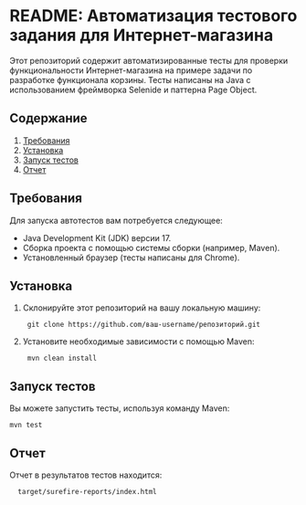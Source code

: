 # README: Автоматизация тестового задания для Интернет-магазина

Этот репозиторий содержит автоматизированные тесты для проверки функциональности Интернет-магазина на примере задачи по разработке функционала корзины. Тесты написаны на Java с использованием фреймворка Selenide и паттерна Page Object.

## Содержание

1. [Требования](#требования)
2. [Установка](#установка)
3. [Запуск тестов](#запуск-тестов)
4. [Отчет](#отчет)

## Требования

Для запуска автотестов вам потребуется следующее:

- Java Development Kit (JDK) версии 17.
- Сборка проекта с помощью системы сборки (например, Maven).
- Установленный браузер (тесты написаны для Chrome).

## Установка

1. Склонируйте этот репозиторий на вашу локальную машину:

        git clone https://github.com/ваш-username/репозиторий.git


2. Установите необходимые зависимости с помощью Maven:

        mvn clean install


## Запуск тестов

Вы можете запустить тесты, используя команду Maven:

    mvn test

## Отчет

Отчет в результатов тестов находится:

      target/surefire-reports/index.html


